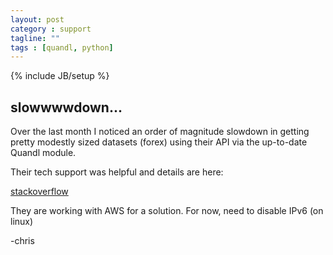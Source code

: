 ```yaml
---
layout: post
category : support
tagline: ""
tags : [quandl, python]
---
```

{% include JB/setup %}


## slowwwwdown...

Over the last month I noticed an order of magnitude slowdown in getting pretty modestly sized datasets (forex) using their API via the up-to-date Quandl module.

Their tech support was helpful and details are here:

[stackoverflow](http://stackoverflow.com/questions/40090096/quandl-response-extremely-slow-on-my-home-network-as-opposed-to-my-mobile-wifi-h/40102819#40102819)

They are working with AWS for a solution.  For now, need to disable IPv6 (on linux)

-chris
